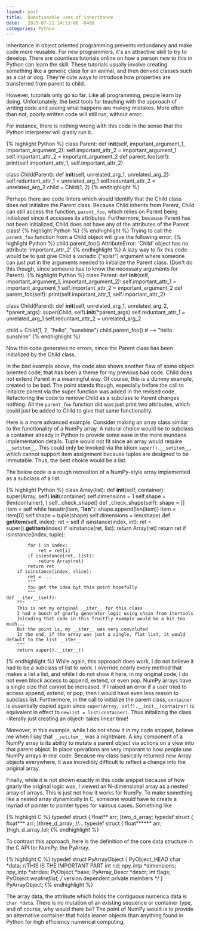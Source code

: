 ```yaml
---
layout: post
title:  Questionable uses of inheritance 
date:   2025-07-21 14:13:00 -0400
categories: Python
---
```


Inheritance in object oriented programming prevents redundancy and make code more reusable. For new programmers, it's an attractive skill to try to develop. There are countless tutorials online on how a person new to this in Python can learn the skill. These tutorials usually involve creating something like a generic class for an animal, and then derived classes such as a cat or dog. They're cute ways to introduce how properties are transferred from parent to child. 

However, tutorials only go so far. Like all programming, people learn by doing. Unfortunately, the best tools for teaching with the approach of writing code and seeing what happens are making mistakes. More often than not, poorly written code will still run, without error. 

For instance, there is nothing wrong with this code in the sense that the Python interpreter will gladly run it. 

{% highlight Python %}
class Parent:
    def __init__(self, important_argument_1, important_argument_2):
        self.important_attr_2 = important_argument_1
        self.important_attr_2 = important_argument_2
    def parent_foo(self):
        print(self.important_attr_1, self.important_attr_2)

class Child(Parent):
    def __init__(self, unrelated_arg_1, unrelated_arg_2):
        self.reduntant_attr_1 = unrelated_arg_1
        self.reduntant_attr_2 = unrelated_arg_2
child = Child(1, 2)
{% endhighlight %}

Perhaps there are code linters which would identify that the Child class does not initialize the Parent class. Because Child inherits from Parent, Child can still access the function, `parent_foo`, which relies on Parent being initialized since it accesses its attributes. Furthermore, because Parent has not been initialized, Child does not have any of the attributes of the Parent class! 
{% highlight Python %}
{% endhighlight %}
Trying to call the `parent_foo` function from a Child object will give the following error:
{% highlight Python %}
child.parent_foo()
AttributeError: 'Child' object has no attribute 'important_attr_2'
{% endhighlight %}
A lazy way to fix this code would be to just give Child a variadic ("splat") argument where someone can just put in the arguments needed to initialize the Parent class. (Don't do this though, since someone has to know the necessary arguments for Parent). 
{% highlight Python %}
class Parent:
    def __init__(self, important_argument_1, important_argument_2):
        self.important_attr_1 = important_argument_1
        self.important_attr_2 = important_argument_2
    def parent_foo(self):
        print(self.important_attr_1, self.important_attr_2)

class Child(Parent):
    def __init__(self, unrelated_arg_1, unrelated_arg_2, *parent_args):
        super(Child, self).__init__(*parent_args)
        self.reduntant_attr_1 = unrelated_arg_1
        self.reduntant_attr_2 = unrelated_arg_2
        
child = Child(1, 2, "hello", "sunshine")
child.parent_foo() # --> "hello sunshine"
{% endhighlight %}

Now this code generates no errors, since the Parent class has been initialized by the Child class. 

In the bad example above, the code also shows another flaw of some object oriented code, that has been a theme for my previous bad code. Child does not extend Parent in a meaningful way. Of course, this is a dummy example, created to be bad. The point stands though, especially before the call to initalize parent via the super function was added in the revised code. Refactoring the code to remove Child as a subclass to Parent changes nothing. All the `parent_foo` function did was just print two attributes, which could just be added to Child to give that same functionality. 

Here is a more advanced example. Consider making an array class similar to the functionality of a NumPy array. A natural choice would be to subclass a container already in Python to provide some ease in the more mundane implementation details. Tuple would not fit since an array would require `__setitem__`. This could only be invoked via the idiom `super().__setitem__`, which cannot support item assignment because tuples are designed to be immutable. Thus, the best choice would be a list. 

The below code is a rough recreation of a NumPy-style array implemented as a subclass of a list.

{% highlight Python %}
class Array(list):
    def __init__(self, container):
        super(Array, self).__init__(container)
        self.dimensions = 1
        self.shape = (len(container), )
        self._check_shape()
    def _check_shape(self):
        shape = []
        item = self
        while hasattr(item, "__len__"):
            shape.append(len(item))
            item = item[0]
        self.shape = tuple(shape)
        self.dimensions = len(shape)
    def __getitem__(self, index):
        ret = self
        if isinstance(index, int):
            ret = super().__getitem__(index)
            if isinstance(ret, list):
                return Array(ret)
            return ret
        if isinstance(index, tuple):
            
            for i in index:
                ret = ret[i]
            if isinstance(ret, list):
                return Array(ret)
            return ret
        if isinstance(index, slice):
            ret = ...
            """
            You get the idea byt this point hopefully
            """
    def __iter__(self):
        """
        This is not my original __iter__ for this class
        I had a bunch of gnarly generator logic using chain from itertools
        Inlcuding that code in this fruitfly example would be a bit too much...
        But the point is, my __iter__ was very convoluted
        In the end, if the array was just a single, flat list, it would default to the list __iter__
        """
        return super().__iter__()
{% endhighlight %}
While again, this approach does work, I do not believe it had to be a subclass of list to work. I override nearly every method that makes a list a list, and while I do not show it here, in my original code, I do not even block access to append, extend, or even pop. NumPy arrays have a single size that cannot be increased. If I raised an error if a user tried to access append, extend, or pop, then I would have even less reason to subclass list. Furthermore, in the call to initialize the parent class, `container` is essentially copied again since `super(Array, self).__init__(container)` is equivalent in effect to `newlist = list(container)`. Thus initalizing the class -literally just creating an object- takes linear time!

Moreover, in this example, while I do not show it in my code snippet, believe me when I say that `__setitem__` was a nightmare. A key component of a NumPy array is its ability to mutate a parent object via actions on a view into that parent object. In place operations are very imporant to how people use NumPy arrays in real code. Because my class basically returned new Array objects everywhere, it was incredibly difficult to reflect a change into the original array. 

Finally, while it is not shown exactly in this code snippet because of how gnarly the original logic was, I viewed an N-dimensional array as a nested array of arrays. This is just not how it works for NumPy. To make something like a nested array dynamically in C, someone would have to create a myriad of pointer to pointer types for vairous cases. Something like

{% highlight C %}
typedef struct {
    float** arr;
}two_d_array;
typedef struct {
    float*** arr;
}three_d_array;
//...
typedef struct {
    float****** arr;
}high_d_array_lol;
{% endhighlight %}

To contrast this approach, here is the definition of the core data structure in the C API for NumPy, the PyArray.

{% highlight C %}
typedef struct PyArrayObject {
    PyObject_HEAD
    char *data; //THIS IS THE IMPORTANT PART
    int nd;
    npy_intp *dimensions;
    npy_intp *strides;
    PyObject *base;
    PyArray_Descr *descr;
    int flags;
    PyObject *weakreflist;
    /* version dependent private members */
} PyArrayObject;
{% endhighlight %}

The array data, the attribute which holds the contiguous numerica data is `char *data`. There is no mutation of an existing sequence or container type, and of course, why would there be? The point of NumPy would is to provide an alternative container that holds leaner objects than anything found in Python for high efficiency numerical computing. 